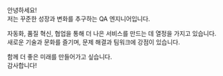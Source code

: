 안녕하세요!  
저는 꾸준한 성장과 변화를 추구하는 QA 엔지니어입니다.

자동화, 품질 혁신, 협업을 통해 더 나은 서비스를 만드는 데 열정을 가지고 있습니다.  
새로운 기술과 문화를 즐기며, 문제 해결과 팀워크에 강점이 있습니다.

함께 더 좋은 미래를 만들어가고 싶습니다.  
감사합니다!
